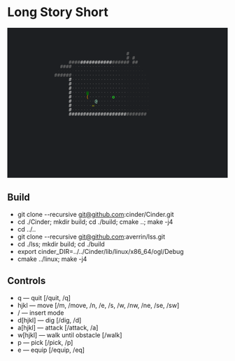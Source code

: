 # Long Story Short

![screenshot](https://raw.githubusercontent.com/averrin/lss/master/screenshot.png)

## Build
* git clone --recursive git@github.com:cinder/Cinder.git
* cd ./Cinder; mkdir build; cd ./build; cmake ..; make -j4
* cd ../..
* git clone --recursive git@github.com:averrin/lss.git
* cd ./lss; mkdir build; cd ./build
* export cinder_DIR=../../Cinder/lib/linux/x86_64/ogl/Debug
* cmake ../linux; make -j4

## Controls
* q — quit [/quit, /q]
* hjkl — move [/m, /move, /n, /e, /s, /w, /nw, /ne, /se, /sw]
* / — insert mode
* d[hjkl] — dig [/dig, /d]
* a[hjkl] — attack [/attack, /a]
* w[hjkl] — walk until obstacle [/walk]
* p — pick [/pick, /p]
* e — equip [/equip, /eq]

